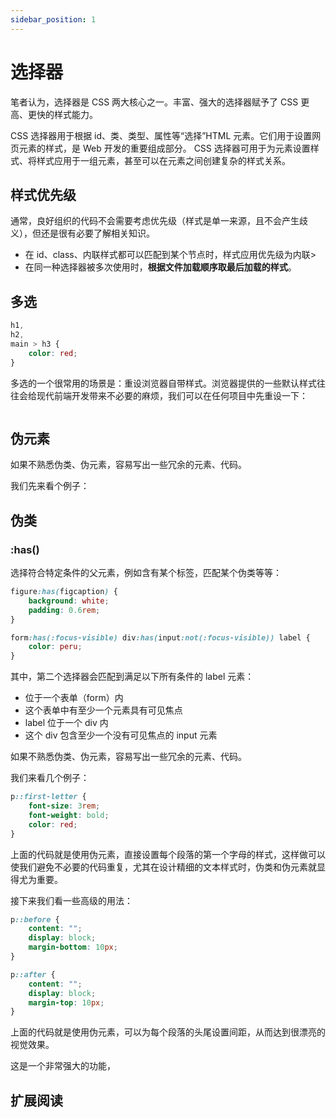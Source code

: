 ```yaml
---
sidebar_position: 1
---
```


# 选择器

笔者认为，选择器是 CSS 两大核心之一。丰富、强大的选择器赋予了 CSS 更高、更快的样式能力。

CSS 选择器用于根据 id、类、类型、属性等“选择”HTML 元素。它们用于设置网页元素的样式，是 Web 开发的重要组成部分。 CSS 选择器可用于为元素设置样式、将样式应用于一组元素，甚至可以在元素之间创建复杂的样式关系。

## 样式优先级

通常，良好组织的代码不会需要考虑优先级（样式是单一来源，且不会产生歧义），但还是很有必要了解相关知识。

-   在 id、class、内联样式都可以匹配到某个节点时，样式应用优先级为内联>
-   在同一种选择器被多次使用时，**根据文件加载顺序取最后加载的样式**。

## 多选

```css
h1,
h2,
main > h3 {
	color: red;
}
```

多选的一个很常用的场景是：重设浏览器自带样式。浏览器提供的一些默认样式往往会给现代前端开发带来不必要的麻烦，我们可以在任何项目中先重设一下：

```css

```

## 伪元素

如果不熟悉伪类、伪元素，容易写出一些冗余的元素、代码。

我们先来看个例子：

## 伪类

### :has()

选择符合特定条件的父元素，例如含有某个标签，匹配某个伪类等等：

```css
figure:has(figcaption) {
	background: white;
	padding: 0.6rem;
}

form:has(:focus-visible) div:has(input:not(:focus-visible)) label {
	color: peru;
}
```

其中，第二个选择器会匹配到满足以下所有条件的 label 元素：

-   位于一个表单（form）内
-   这个表单中有至少一个元素具有可见焦点
-   label 位于一个 div 内
-   这个 div 包含至少一个没有可见焦点的 input 元素

如果不熟悉伪类、伪元素，容易写出一些冗余的元素、代码。

我们来看几个例子：

```css
p::first-letter {
	font-size: 3rem;
	font-weight: bold;
	color: red;
}
```

上面的代码就是使用伪元素，直接设置每个段落的第一个字母的样式，这样做可以使我们避免不必要的代码重复，尤其在设计精细的文本样式时，伪类和伪元素就显得尤为重要。

接下来我们看一些高级的用法：

```css
p::before {
	content: "";
	display: block;
	margin-bottom: 10px;
}

p::after {
	content: "";
	display: block;
	margin-top: 10px;
}
```

上面的代码就是使用伪元素，可以为每个段落的头尾设置间距，从而达到很漂亮的视觉效果。

这是一个非常强大的功能，

## 扩展阅读

